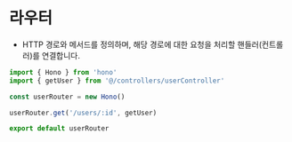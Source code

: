 # 라우터

- HTTP 경로와 메서드를 정의하며, 해당 경로에 대한 요청을 처리할 핸들러(컨트롤러)를 연결합니다.

```ts
import { Hono } from 'hono'
import { getUser } from '@/controllers/userController'

const userRouter = new Hono()

userRouter.get('/users/:id', getUser)

export default userRouter
```
